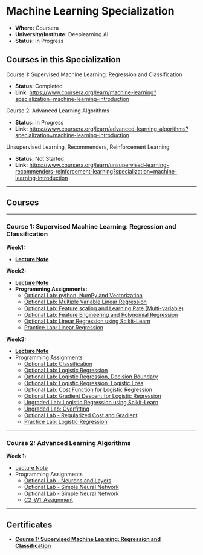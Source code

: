 # Machine Learning Specialization

*   **Where:** Coursera
*   **University/Institute:** Deeplearning.AI
*   **Status:** In Progress

## Courses in this Specialization

Course 1: Supervised Machine Learning: Regression and Classification

*   **Status:** Completed
*   **Link:** https://www.coursera.org/learn/machine-learning?specialization=machine-learning-introduction

Course 2: Advanced Learning Algorithms

*   **Status:** In Progress
*   **Link:** https://www.coursera.org/learn/advanced-learning-algorithms?specialization=machine-learning-introduction

Unsupervised Learning, Recommenders, Reinforcement Learning

*   **Status:** Not Started
*   **Link:** https://www.coursera.org/learn/unsupervised-learning-recommenders-reinforcement-learning?specialization=machine-learning-introduction

---

## Courses

---

### **Course 1: Supervised Machine Learning: Regression and Classification**

**Week1:**

*   [**Lecture Note**](Course1/Week1/lecture_note.md)

**Week2:**

*   [**Lecture Note**](Course1/Week2/lecture_note.md)
*   **Programming Assignments:**
    *   [Optional Lab: python, NumPy and Vectorization](Course1/Week2/C1_W2_Lab01_Python_Numpy_Vectorization_Soln.ipynb)
    *   [Optional Lab: Multiple Variable Linear Regression](Course1/Week2/C1_W2_Lab02_Multiple_Variable_Soln.ipynb)
    *   [Optional Lab: Feature scaling and Learning Rate (Multi-variable)](Course1/Week2/C1_W2_Lab03_Feature_Scaling_and_Learning_Rate_Soln.ipynb)
    *   [Optional Lab: Feature Engineering and Polynomial Regression](Course1/Week2/C1_W2_Lab04_FeatEng_PolyReg_Soln.ipynb)
    *   [Optional Lab: Linear Regression using Scikit-Learn](Course1/Week2/C1_W2_Lab05_Sklearn_GD_Soln.ipynb)
    *   [Practice Lab: Linear Regression](Course1/Week2/C1_W2_Linear_Regression.ipynb)

**Week3:**

*   [**Lecture Note**](Course1/Week3/lecture_note.md)
*   Programming Assignments
    *   [Optional Lab: Classification](Course1/Week3/C1_W3_Lab01_Classification_Soln.ipynb)
    *   [Optional Lab: Logistic Regression](Course1/Week3/C1_W3_Lab02_Sigmoid_function_Soln.ipynb)
    *   [Optional Lab: Logistic Regression, Decision Boundary](Course1/Week3/C1_W3_Lab03_Decision_Boundary_Soln.ipynb)
    *   [Optional Lab: Logistic Regression, Logistic Loss](Course1/Week3/C1_W3_Lab04_LogisticLoss_Soln.ipynb)
    *   [Optional Lab: Cost Function for Logistic Regression](Course1/Week3/C1_W3_Lab05_Cost_Function_Soln.ipynb)
    *   [Optional Lab: Gradient Descent for Logistic Regression](Course1/Week3/C1_W3_Lab06_Gradient_Descent_Soln.ipynb)
    *   [Ungraded Lab: Logistic Regression using Scikit-Learn](Course1/Week3//C1_W3_Lab07_Scikit_Learn_Soln.ipynb)
    *   [Ungraded Lab: Overfitting](Course1/Week3/C1_W3_Lab08_Overfitting_Soln.ipynb)
    *   [Optional Lab - Regularized Cost and Gradient](Course1/Week3/C1_W3_Lab09_Regularization_Soln.ipynb)
    *   [Practice Lab: Logistic Regression](Course1/Week3/C1_W3_Logistic_Regression.ipynb)

---

### **Course 2: Advanced Learning Algorithms**

**Week 1:**

*   [Lecture Note](Course2/Week1/lecture_note.ipynb)
*   Programming Assignments
    *   [Optional Lab - Neurons and Layers](Course2/Week1/C2_W1_Lab01_Neurons_and_Layers.ipynb)
    *   [Optional Lab - Simple Neural Network](Course2/Week1/C2_W1_Lab02_CoffeeRoasting_TF.ipynb)
    *   [Optional Lab - Simple Neural Network](Course2/Week1/C2_W1_Lab03_CoffeeRoasting_Numpy.ipynb)
    * [C2_W1_Assignment](Course2/Week1/C2_W1_Assignment.ipynb)

---

## Certificates

*   [**Course 1: Supervised Machine Learning: Regression and Classification**](https://coursera.org/share/ea0f566cd6d30c9494c8bd423d380b01)